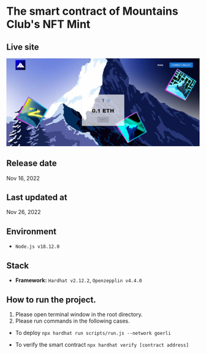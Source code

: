 # The smart contract of Mountains Club's NFT Mint

## Live site
[![Live site](readme_images/guide-site.png)](https://mintmountainsclub.ch)


## Release date
Nov 16, 2022

## Last updated at
Nov 26, 2022

## Environment
- `Node.js v18.12.0`

## Stack
- **Framework:** `Hardhat v2.12.2`, `Openzepplin v4.4.0`

## How to run the project.
1. Please open terminal window in the root directory.
2. Please run commands in the following cases.
- To deploy
`npx hardhat run scripts/run.js --network goerli`

- To verify the smart contract
`npx hardhat verify [contract address]`

